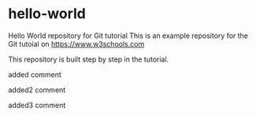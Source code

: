# hello-world
Hello World repository for Git tutorial
This is an example repository for the Git tutoial on https://www.w3schools.com

This repository is built step by step in the tutorial.

added comment

added2 comment

added3 comment

